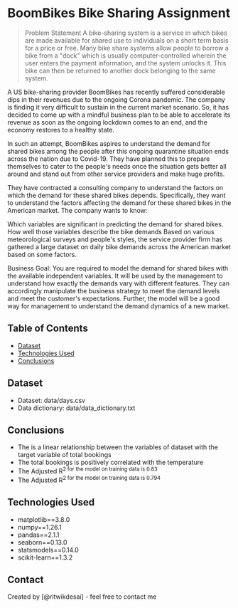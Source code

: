 # BoomBikes Bike Sharing Assignment
> Problem Statement
A bike-sharing system is a service in which bikes are made available for shared use to individuals on a short term basis for a price or free. Many bike share systems allow people to borrow a bike from a "dock" which is usually computer-controlled wherein the user enters the payment information, and the system unlocks it. This bike can then be returned to another dock belonging to the same system.


A US bike-sharing provider BoomBikes has recently suffered considerable dips in their revenues due to the ongoing Corona pandemic. The company is finding it very difficult to sustain in the current market scenario. So, it has decided to come up with a mindful business plan to be able to accelerate its revenue as soon as the ongoing lockdown comes to an end, and the economy restores to a healthy state. 


In such an attempt, BoomBikes aspires to understand the demand for shared bikes among the people after this ongoing quarantine situation ends across the nation due to Covid-19. They have planned this to prepare themselves to cater to the people's needs once the situation gets better all around and stand out from other service providers and make huge profits.


They have contracted a consulting company to understand the factors on which the demand for these shared bikes depends. Specifically, they want to understand the factors affecting the demand for these shared bikes in the American market. The company wants to know:

Which variables are significant in predicting the demand for shared bikes.
How well those variables describe the bike demands
Based on various meteorological surveys and people's styles, the service provider firm has gathered a large dataset on daily bike demands across the American market based on some factors. 


Business Goal:
You are required to model the demand for shared bikes with the available independent variables. It will be used by the management to understand how exactly the demands vary with different features. They can accordingly manipulate the business strategy to meet the demand levels and meet the customer's expectations. Further, the model will be a good way for management to understand the demand dynamics of a new market. 


## Table of Contents
* [Dataset](#dataset)
* [Technologies Used](#technologies-used)
* [Conclusions](#conclusions)

## Dataset
- Dataset: data/days.csv
- Data dictionary: data/data_dictionary.txt

## Conclusions
- The is a linear relationship between the variables of dataset with the target variable of total bookings
- The total bookings is positively correlated with the temperature
- The Adjusted R<sup>2</sub> for the model on training data is 0.83
- The Adjusted R<sup>2</sub> for the model on training data is 0.794

## Technologies Used
- matplotlib==3.8.0
- numpy==1.26.1
- pandas==2.1.1
- seaborn==0.13.0
- statsmodels==0.14.0
- scikit-learn==1.3.2


## Contact
Created by [@ritwikdesai] - feel free to contact me